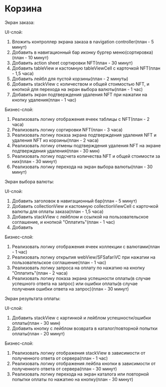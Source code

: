 # Корзина

Экран заказа:

UI-слой:
1) Вложить контроллер экрана заказа в navigation controller(план - 5 минут)
2) Добавить в навигационный бар иконку бургер меню(сортировка)(план - 10 минут) 
3) Добавить action sheet сортировки NFT(план - 30 минут)
4) Добавить tableView и кастомную tableViewCell с карточкой NFT(план - 1,5 часа)
5) Добавить лейбл для пустой корзины(план - 2 минуты)
6) Добавить stackView с количеством и общей стоимостью NFT, и кнопкой для перехода на экран выбора валюты(план - 1 час)
7) Добавить экран подтверждения удаления NFT при нажатии на кнопку удаления(план - 1 час)

Бизнес-слой:
1) Реализовать логику отображения ячеек таблицы с NFT(план - 2 часа)
2) Реализовать логику сортировки NFT(план - 3 часа)
3) Реализовать логику показа экрана подтверждения удаления NFT и удаления NFT из корзины(план - 2 часа)
4) Реализовать логику отмены подтверждения удаления NFT на экране подтверждения удаления(план - 30 мин)
5) Реализовать логику подсчета количества NFT и общей стоимости за них(план - 30 минут)
6) Реализовать логику перехода на экран выбора валюты(план - 30 минут)


Экран выбора валюты:

UI-слой:
1) Добавить заголовок в навигационный бар(план - 5 минут)
2) Добавить collectionView и кастомную collectionViewCell с карточкой валюты для оплаты заказа(план - 1,5 часа)
3) Добавить stackView с лейблом и ссылкой на пользовательское соглашение, и кнопкой "Оплатить"(план - 1 час)
4) Добавить 

Бизнес-слой:
1) Реализовать логику отображения ячеек коллекции с валютами(план - 1 час)
2) Реализовать логику открытия webView/SFSafariVC при нажатии на пользовательское соглашение(план - 1 час)
3) Реализовать логику запроса на оплату по нажатию на кнопку "Оплатить"(план - 2 часа)
4) Реализовать логику показа экрана успешности оплаты(в случае успешного ответа на запрос) или ошибки оплаты(в случае получения ошибки ответа на запрос)(план - 30 минут)


Экран результата оплаты:

UI-слой:
1) Добавить stackView c картинкой и лейблом успешности/ошибки оплаты(план - 30 мин)
2) Добавить кнопку с лейблом возврата в каталог/повторной попытки оплаты(план - 20 минут)

Бизнес-слой:
1) Реализовать логику отображения stackView в зависимости от полученного ответа от сервера(план - 1 час)
2) Реализовать логику отображения лейбла кнопки в зависимости от полученного ответа от сервера(план - 30 минут)
3) Реализовать логику перехода на экран каталога или повторной попытки оплаты по нажатию на кнопку(план - 30 минут)
